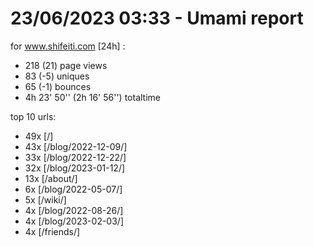 # 23/06/2023 03:33 - Umami report
for www.shifeiti.com [24h] :

 - 218 (21) page views
 - 83 (-5) uniques
 - 65 (-1) bounces
 - 4h 23' 50'' (2h 16' 56'') totaltime


top 10 urls:
 - 49x [/]
 - 43x [/blog/2022-12-09/]
 - 33x [/blog/2022-12-22/]
 - 32x [/blog/2023-01-12/]
 - 13x [/about/]
 - 6x [/blog/2022-05-07/]
 - 5x [/wiki/]
 - 4x [/blog/2022-08-26/]
 - 4x [/blog/2023-02-03/]
 - 4x [/friends/]


